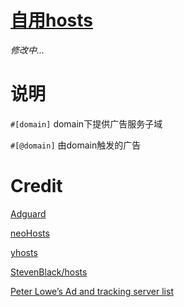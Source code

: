 # [自用hosts](./hosts)

_修改中..._

# 说明  

`#[domain]` domain下提供广告服务子域

`#[@domain]` 由domain触发的广告


# Credit 

[Adguard](https://github.com/AdguardTeam/AdguardFilters)  

[neoHosts](https://github.com/neoFelhz/neohosts)  

[yhosts](https://github.com/vokins/yhosts)  

[StevenBlack/hosts](https://github.com/StevenBlack/hosts)  

[Peter Lowe’s Ad and tracking server list](https://pgl.yoyo.org/adservers/)  

<!-- [MVPS HOSTS](http://winhelp2002.mvps.org/hosts.htm) -->